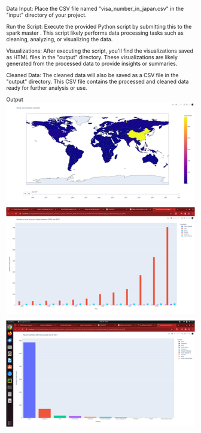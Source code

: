 Data Input:
Place the CSV file named "visa_number_in_japan.csv" in the "input" directory of your project.

Run the Script:
Execute the provided Python script by submitting this to the spark master . This script likely performs data processing tasks such as cleaning, analyzing, or visualizing the data.

Visualizations:
After executing the script, you'll find the visualizations saved as HTML files in the "output" directory. These visualizations are likely generated from the processed data to provide insights or summaries.

Cleaned Data:
The cleaned data will also be saved as a CSV file in the "output" directory. This CSV file contains the processed and cleaned data ready for further analysis or use.

Output
![Alt Text](https://github.com/pandey0/spark_visaData/blob/master/Screenshot%20from%202024-02-20%2000-56-39.png)

![Alt Text](https://github.com/pandey0/spark_visaData/blob/master/Screenshot%20from%202024-02-20%2000-57-10.png)

![ALT TEXT](https://github.com/pandey0/spark_visaData/blob/master/Screenshot%20from%202024-02-20%2000-57-32.png)
